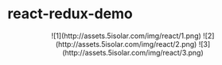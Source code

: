 # react-redux-demo
<center>
![1](http://assets.5isolar.com/img/react/1.png)
![2](http://assets.5isolar.com/img/react/2.png)
![3](http://assets.5isolar.com/img/react/3.png)
</center>
